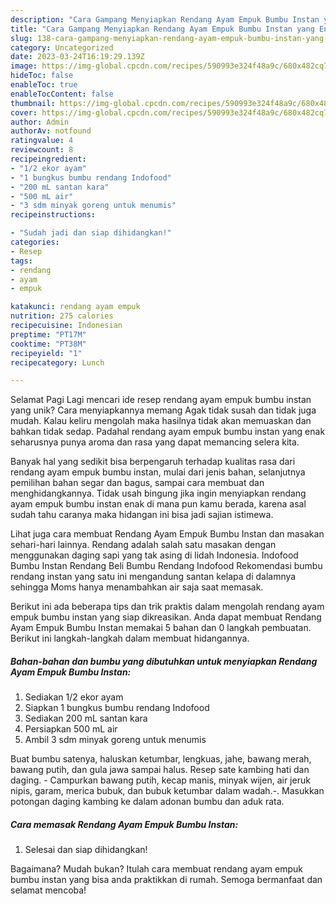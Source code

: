 ```yaml
---
description: "Cara Gampang Menyiapkan Rendang Ayam Empuk Bumbu Instan yang Enak"
title: "Cara Gampang Menyiapkan Rendang Ayam Empuk Bumbu Instan yang Enak"
slug: 138-cara-gampang-menyiapkan-rendang-ayam-empuk-bumbu-instan-yang-enak
category: Uncategorized
date: 2023-03-24T16:19:29.139Z
image: https://img-global.cpcdn.com/recipes/590993e324f48a9c/680x482cq70/rendang-ayam-empuk-bumbu-instan-foto-resep-utama.jpg
hideToc: false
enableToc: true
enableTocContent: false
thumbnail: https://img-global.cpcdn.com/recipes/590993e324f48a9c/680x482cq70/rendang-ayam-empuk-bumbu-instan-foto-resep-utama.jpg
cover: https://img-global.cpcdn.com/recipes/590993e324f48a9c/680x482cq70/rendang-ayam-empuk-bumbu-instan-foto-resep-utama.jpg
author: Admin
authorAv: notfound
ratingvalue: 4
reviewcount: 8
recipeingredient:
- "1/2 ekor ayam"
- "1 bungkus bumbu rendang Indofood"
- "200 mL santan kara"
- "500 mL air"
- "3 sdm minyak goreng untuk menumis"
recipeinstructions:

- "Sudah jadi dan siap dihidangkan!"
categories:
- Resep
tags:
- rendang
- ayam
- empuk

katakunci: rendang ayam empuk 
nutrition: 275 calories
recipecuisine: Indonesian
preptime: "PT17M"
cooktime: "PT38M"
recipeyield: "1"
recipecategory: Lunch

---
```



Selamat Pagi Lagi mencari ide resep rendang ayam empuk bumbu instan yang unik? Cara menyiapkannya memang Agak tidak susah dan tidak juga mudah. Kalau keliru mengolah maka hasilnya tidak akan memuaskan dan bahkan tidak sedap. Padahal rendang ayam empuk bumbu instan yang enak seharusnya punya aroma dan rasa yang dapat memancing selera kita.


Banyak hal yang sedikit bisa berpengaruh terhadap kualitas rasa dari rendang ayam empuk bumbu instan, mulai dari jenis bahan, selanjutnya pemilihan bahan segar dan bagus, sampai cara membuat dan menghidangkannya. Tidak usah bingung jika ingin menyiapkan rendang ayam empuk bumbu instan enak di mana pun kamu berada, karena asal sudah tahu caranya maka hidangan ini bisa jadi sajian istimewa.

Lihat juga cara membuat Rendang Ayam Empuk Bumbu Instan dan masakan sehari-hari lainnya. Rendang adalah salah satu masakan dengan menggunakan daging sapi yang tak asing di lidah Indonesia. Indofood Bumbu Instan Rendang Beli Bumbu Rendang Indofood Rekomendasi bumbu rendang instan yang satu ini mengandung santan kelapa di dalamnya sehingga Moms hanya menambahkan air saja saat memasak.


Berikut ini ada beberapa tips dan trik praktis dalam mengolah rendang ayam empuk bumbu instan yang siap dikreasikan. Anda dapat membuat Rendang Ayam Empuk Bumbu Instan memakai 5 bahan dan 0 langkah pembuatan. Berikut ini langkah-langkah dalam membuat hidangannya.

<!--inarticleads1-->

##### Bahan-bahan dan bumbu yang dibutuhkan untuk menyiapkan Rendang Ayam Empuk Bumbu Instan:

1. Sediakan 1/2 ekor ayam
1. Siapkan 1 bungkus bumbu rendang Indofood
1. Sediakan 200 mL santan kara
1. Persiapkan 500 mL air
1. Ambil 3 sdm minyak goreng untuk menumis


Buat bumbu satenya, haluskan ketumbar, lengkuas, jahe, bawang merah, bawang putih, dan gula jawa sampai halus. Resep sate kambing hati dan daging. - Campurkan bawang putih, kecap manis, minyak wijen, air jeruk nipis, garam, merica bubuk, dan bubuk ketumbar dalam wadah.-. Masukkan potongan daging kambing ke dalam adonan bumbu dan aduk rata. 

<!--inarticleads2-->

##### Cara memasak Rendang Ayam Empuk Bumbu Instan:


1. Selesai dan siap dihidangkan!



Bagaimana? Mudah bukan? Itulah cara membuat rendang ayam empuk bumbu instan yang bisa anda praktikkan di rumah. Semoga bermanfaat dan selamat mencoba!
